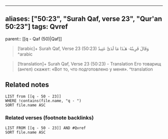 
---
aliases: ["50:23", "Surah Qaf, verse 23", "Qur'an 50:23"]
tags: Qvref
---

parent:: [[q - Qaf (50)|Qaf]]

> [!arabic]+ Surah Qaf, Verse 23 (50:23)
> <span class="quran-arabic">وَقَالَ قَرِينُهُۥ هَـٰذَا مَا لَدَىَّ عَتِيدٌ</span>
^arabic

> [!translation]+ Surah Qaf, Verse 23 (50:23) - Translation
> Его товарищ (ангел) скажет: «Вот то, что подготовлено у меня».
^translation



## Related notes
```dataview
LIST from [[q - 50 - 23]]
WHERE !contains(file.name, "q - ")
SORT file.name ASC
```

### Related verses (footnote backlinks)
```dataview
LIST FROM [[q - 50 - 23]] AND #Qvref
SORT file.name ASC
```


